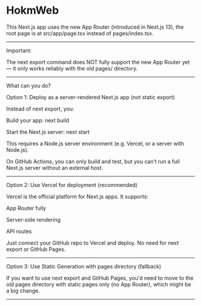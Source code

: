 # HokmWeb

This Next.js app uses the new App Router (introduced in Next.js 13), the root page is at src/app/page.tsx instead of pages/index.tsx.


---

Important:

The next export command does NOT fully support the new App Router yet — it only works reliably with the old pages/ directory.

---

What can you do?

Option 1: Deploy as a server-rendered Next.js app (not static export)

Instead of next export, you:

Build your app: next build

Start the Next.js server: next start


This requires a Node.js server environment (e.g. Vercel, or a server with Node.js).

On GitHub Actions, you can only build and test, but you can’t run a full Next.js server without an external host.


---

Option 2: Use Vercel for deployment (recommended)

Vercel is the official platform for Next.js apps. It supports:

App Router fully

Server-side rendering

API routes


Just connect your GitHub repo to Vercel and deploy. No need for next export or GitHub Pages.


---

Option 3: Use Static Generation with pages directory (fallback)

If you want to use next export and GitHub Pages, you'd need to move to the old pages directory with static pages only (no App Router), which might be a big change.


---
